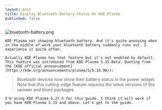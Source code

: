 ```yaml
---
layout: post
title: Display Bluetooth Battery Status On KDE Plasma
published: false
---
```

![bluetooth-battery.png]({{site.baseurl}}/_posts/bluetooth-battery.png)

	KDE Plasma not showing bluetooth battery. And it's quite annoying when in the middle of work your bluetooth battery suddenly runs out. I experience it quite often.

	Actually KDE Plasma has that feature but it's not enabled by default. This feature was introduced from KDE Plasma 5.15 Beta. Quoting from the [KDE official announcement](https://kde.org/announcements/plasma/5/5.14.90/):

> Bluetooth devices now show their battery status in the power widget. Note that this cutting-edge feature requires the latest versions of the upower and bluez packages.

	I'm using KDE Plasma 5.27.5 for this guide. I think it will work if you have KDE Plasma 5.15 and above. Let's get to the guide. 